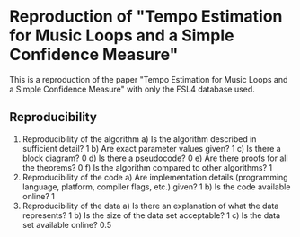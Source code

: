 # Reproduction of "Tempo Estimation for Music Loops and a Simple Confidence Measure"

This is a reproduction of the paper "Tempo Estimation for Music Loops and a Simple Confidence Measure" with only the FSL4 database used.

## Reproducibility

1) Reproducibility of the algorithm
a) Is the algorithm described in sufficient detail? 1
b) Are exact parameter values given? 1
c) Is there a block diagram? 0
d) Is there a pseudocode? 0
e) Are there proofs for all the theorems? 0
f) Is the algorithm compared to other algorithms? 1
2) Reproducibility of the code
a) Are implementation details (programming language,
platform, compiler flags, etc.) given? 1
b) Is the code available online? 1
3) Reproducibility of the data
a) Is there an explanation of what the data represents? 1
b) Is the size of the data set acceptable? 1
c) Is the data set available online? 0.5
